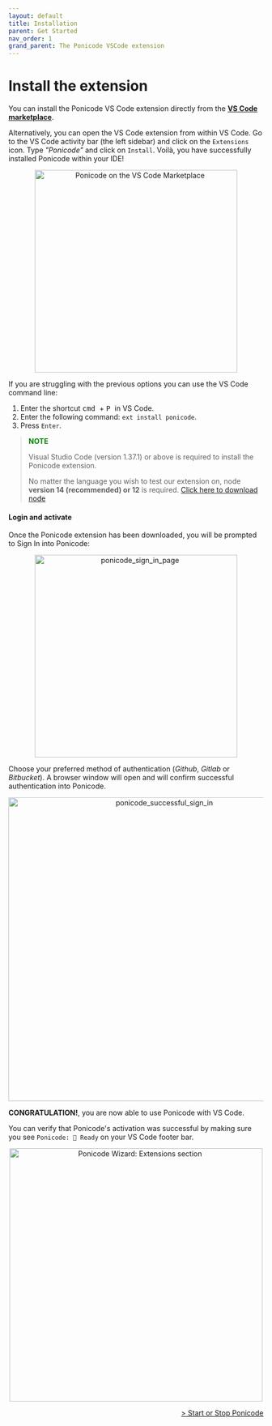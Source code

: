 ```yaml
---
layout: default
title: Installation
parent: Get Started
nav_order: 1
grand_parent: The Ponicode VSCode extension
---
```


# Install the extension

You can install the Ponicode VS Code extension directly from the [**VS Code marketplace**][extension].

Alternatively, you can open the VS Code extension from within VS Code. Go to the VS Code activity bar (the left sidebar) and click on the `Extensions` icon. Type *"Ponicode"* and click on `Install`. Voilà, you have successfully installed Ponicode within your IDE!

<p align="center">
    <img src="/docs/vscode_extension/get_started/images/ponicode-mktplace.png" alt="Ponicode on the VS Code Marketplace" width="400"/>
</p>

If you are struggling with the previous options you can use the VS Code command line:

1. Enter the shortcut <kbd> cmd </kbd> + <kbd> P </kbd> in VS Code.
2. Enter the following command: `ext install ponicode`.
3. Press `Enter`.

> **<span style="color:green">NOTE<span>**
>
> Visual Studio Code (version 1.37.1) or above is required to install the Ponicode extension.
>
> No matter the language you wish to test our extension on, node **version 14 (recommended) or 12** is required. [Click here to download node](https://nodejs.org/en/)
>

#### Login and activate

Once the Ponicode extension has been downloaded, you will be prompted to Sign In into Ponicode:

<p align="center">
    <img src="/docs/vscode_extension/get_started/images/sign_in_page.png" alt="ponicode_sign_in_page" width="400"/>
</p>

Choose your preferred method of authentication (*Github*, *Gitlab* or *Bitbucket*). A browser window will open and will confirm successful authentication into Ponicode.

<p align="center">
    <img src="/docs/vscode_extension/get_started/images/successful_authentication.png" alt="ponicode_successful_sign_in" width="600"/>
</p>

**CONGRATULATION!**, you are now able to use Ponicode with VS Code.

You can verify that Ponicode's activation was successful by making sure you see `Ponicode: 🚀 Ready` on your VS Code footer bar.

<p align="center">
    <img src="/docs/vscode_extension/get_started/images/ponicode-ready.png" alt="Ponicode Wizard: Extensions section" width="500"/>
</p>

[wizard]: https://app.ponicode.com
[extension]: https://marketplace.visualstudio.com/items?itemName=ponicode.ponicode

<div align="right">
    <a href="/docs/vscode_extension/get_started/startStopPonicode" >
        > Start or Stop Ponicode
    </a>
</div>